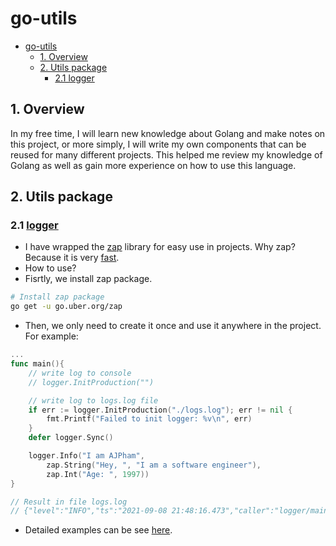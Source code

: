 # go-utils
- [go-utils](#go-utils)
  - [1. Overview](#1-overview)
  - [2. Utils package](#2-utils-package)
    - [2.1 logger](#21-logger)
## 1. Overview
In my free time, I will learn new knowledge about Golang and make notes on this project, or more simply, I will write my own components that can be reused for many different projects. This helped me review my knowledge of Golang as well as gain more experience on how to use this language.

## 2. Utils package
### 2.1 [logger](./utils/logger/logger.go) 
- I have wrapped the [zap](https://github.com/uber-go/zap) library for easy use in projects. Why zap? Because it is very [fast](https://github.com/uber-go/zap#performance).
- How to use? 
- Fisrtly, we install zap package.

```sh
# Install zap package
go get -u go.uber.org/zap
```

- Then, we only need to create it once and use it anywhere in the project. For example:

```go
...
func main(){
    // write log to console
    // logger.InitProduction("")

    // write log to logs.log file
    if err := logger.InitProduction("./logs.log"); err != nil {
        fmt.Printf("Failed to init logger: %v\n", err)
    }
    defer logger.Sync()

    logger.Info("I am AJPham",
        zap.String("Hey, ", "I am a software engineer"),
        zap.Int("Age: ", 1997))
}

// Result in file logs.log
// {"level":"INFO","ts":"2021-09-08 21:48:16.473","caller":"logger/main.go:53","msg":"I am AJPham","Hey, ":"I am a software engineer","Age: ":1997}
```
- Detailed examples can be see [here](cmd/logger/main.go).